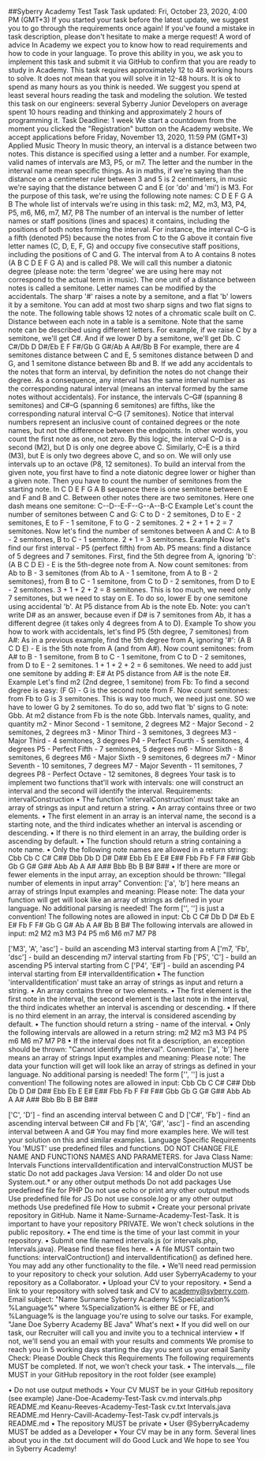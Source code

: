 ##Syberry Academy Test Task
Task updated: Fri, October 23, 2020, 4:00 PM (GMT+3)
If you started your task before the latest update, we suggest you to go through the requirements once again!
If you've found a mistake in task description, please don't hesitate to make a merge request!
A word of advice
In Academy we expect you to know how to read requirements and how to code in your language.
To prove this ability in you, we ask you to implement this task and submit it via GitHub to confirm that you are ready to study in Academy.
This task requires approximately 12 to 48 working hours to solve. It does not mean that you will solve it in 12-48 hours. It is ok to spend as many hours as you think is needed.
We suggest you spend at least several hours reading the task and modeling the solution. We tested this task on our engineers: several Syberry Junior Developers on average spent 10 hours reading and thinking and approximately 2 hours of programming it.
Task Deadline: 1 week
We start a countdown from the moment you clicked the "Registration" button on the Academy website.
We accept applications before Friday, November 13, 2020, 11:59 PM (GMT+3)
Applied Music Theory
In music theory, an interval is a distance between two notes. This distance is specified using a letter and a number. For example, valid names of intervals are M3, P5, or m7. The letter and the number in the interval name mean specific things.
As in maths, if we're saying than the distance on a centimeter ruler between 3 and 5 is 2 centimeters, in music we're saying that the distance between C and E (or 'do' and 'mi') is M3.
For the purpose of this task, we're using the following note names:
C D E F G A B
The whole list of intervals we're using in this task:
m2, M2, m3, M3, P4, P5, m6, M6, m7, M7, P8
The number of an interval is the number of letter names or staff positions (lines and spaces) it contains, including the positions of both notes forming the interval. For instance, the interval C–G is a fifth (denoted P5) because the notes from C to the G above it contain five letter names (C, D, E, F, G) and occupy five consecutive staff positions, including the positions of C and G. The interval from A to A contains 8 notes (A B C D E F G A) and is called P8. We will call this number a diatonic degree (please note: the term 'degree' we are using here may not correspond to the actual term in music).
The one unit of a distance between notes is called a semitone.
Letter names can be modified by the accidentals. The sharp '#' raises a note by a semitone, and a flat 'b' lowers it by a semitone. You can add at most two sharp signs and two flat signs to the note.
The following table shows 12 notes of a chromatic scale built on C. Distance between each note in a table is a semitone. Note that the same note can be described using different letters. For example, if we raise C by a semitone, we'll get C#. And if we lower D by a semitone, we'll get Db.
C C#/Db D D#/Eb E F F#/Gb G G#/Ab A A#/Bb B
For example, there are 4 semitones distance between C and E, 5 semitones distance between D and G, and 1 semitone distance between Bb and B.
If we add any accidentals to the notes that form an interval, by definition the notes do not change their degree. As a consequence, any interval has the same interval number as the corresponding natural interval (means an interval formed by the same notes without accidentals). For instance, the intervals C–G# (spanning 8 semitones) and C#–G (spanning 6 semitones) are fifths, like the corresponding natural interval C–G (7 semitones).
Notice that interval numbers represent an inclusive count of contained degrees or the note names, but not the difference between the endpoints. In other words, you count the first note as one, not zero. By this logic, the interval C–D is a second (M2), but D is only one degree above C. Similarly, C–E is a third (M3), but E is only two degrees above C, and so on.
We will only use intervals up to an octave (P8, 12 semitones).
To build an interval from the given note, you first have to find a note diatonic degree lower or higher than a given note.
Then you have to count the number of semitones from the starting note. In C D E F G A B sequence there is one semitone between E and F and B and C. Between other notes there are two semitones.
Here one dash means one semitone:
C--D--E-F--G--A--B-C
Example
Let's count the number of semitones between C and G: C to D - 2 semitones, D to E - 2 semitones, E to F - 1 semitone, F to G - 2 semitones. 2 + 2 + 1 + 2 = 7 semitones.
Now let's find the number of semitones between A and C: A to B - 2 semitones, B to C - 1 semitone. 2 + 1 = 3 semitones.
Example
Now let's find our first interval - P5 (perfect fifth) from Ab. P5 means: find a distance of 5 degrees and 7 semitones.
First, find the 5th degree from A, ignoring 'b':
(A B C D E) - E is the 5th-degree note from A.
Now count semitones: from Ab to B - 3 semitones (from Ab to A - 1 semitone, from A to B - 2 semitones), from B to C - 1 semitone, from C to D - 2 semitones, from D to E - 2 semitones. 3 + 1 + 2 + 2 = 8 semitones. This is too much, we need only 7 semitones, but we need to stay on E. To do so, lower E by one semitone using accidental 'b'.
At P5 distance from Ab is the note Eb.
Note: you can't write D# as an answer, because even if D# is 7 semitones from Ab, it has a different degree (it takes only 4 degrees from A to D).
Example
To show you how to work with accidentals, let's find P5 (5th degree, 7 semitones) from A#:
As in a previous example, find the 5th degree from A, ignoring '#':
(A B C D E) - E is the 5th note from A (and from A#).
Now count semitones: from A# to B - 1 semitone, from B to C - 1 semitone, from C to D - 2 semitones, from D to E - 2 semitones. 1 + 1 + 2 + 2 = 6 semitones. We need to add just one semitone by adding #: E#
At P5 distance from A# is the note E#.
Example
Let's find m2 (2nd degree, 1 semitone) from Fb: To find a second degree is easy: (F G) - G is the second note from F.
Now count semitones: from Fb to G is 3 semitones. This is way too much, we need just one. SO we have to lower G by 2 semitones. To do so, add two flat 'b' signs to G note: Gbb.
At m2 distance from Fb is the note Gbb.
Intervals names, quality, and quantity
m2 - Minor Second - 1 semitone, 2 degrees
M2 - Major Second - 2 semitones, 2 degrees
m3 - Minor Third - 3 semitones, 3 degrees
M3 - Major Third - 4 semitones, 3 degrees
P4 - Perfect Fourth - 5 semitones, 4 degrees
P5 - Perfect Fifth - 7 semitones, 5 degrees
m6 - Minor Sixth - 8 semitones, 6 degrees
M6 - Major Sixth - 9 semitones, 6 degrees
m7 - Minor Seventh - 10 semitones, 7 degrees
M7 - Major Seventh - 11 semitones, 7 degrees
P8 - Perfect Octave - 12 semitones, 8 degrees
Your task is to implement two functions that'll work with intervals: one will construct an interval and the second will identify the interval.
Requirements:
intervalConstruction
•	The function 'intervalConstruction' must take an array of strings as input and return a string.
•	An array contains three or two elements.
•	The first element in an array is an interval name, the second is a starting note, and the third indicates whether an interval is ascending or descending.
•	If there is no third element in an array, the building order is ascending by default.
•	The function should return a string containing a note name.
•	Only the following note names are allowed in a return string:
Cbb Cb C C# C## Dbb Db D D# D## Ebb Eb E E# E## Fbb Fb F F# F## Gbb Gb G G# G## Abb Ab A A# A## Bbb Bb B B# B##
•	If there are more or fewer elements in the input array, an exception should be thrown: "Illegal number of elements in input array"
Convention: ['a', 'b'] here means an array of strings
Input examples and meaning:
Please note: The data your function will get will look like an array of strings as defined in your language. No additional parsing is needed! The form ['', ''] is just a convention!
The following notes are allowed in input:
Cb C C# Db D D# Eb E E# Fb F F# Gb G G# Ab A A# Bb B B#
The following intervals are allowed in input:
m2 M2 m3 M3 P4 P5 m6 M6 m7 M7 P8

['M3', 'A', 'asc'] - build an ascending M3 interval starting from A
['m7, 'Fb', 'dsc'] - build an descending m7 interval starting from Fb
['P5', 'C'] - build an ascending P5 interval starting from C
['P4', 'E#'] - build an ascending P4 interval starting from E#
intervalIdentification
•	The function 'intervalIdentification' must take an array of strings as input and return a string.
•	An array contains three or two elements.
•	The first element is the first note in the interval, the second element is the last note in the interval, the third indicates whether an interval is ascending or descending.
•	If there is no third element in an array, the interval is considered ascending by default.
•	The function should return a string - name of the interval.
•	Only the following intervals are allowed in a return string:
m2 M2 m3 M3 P4 P5 m6 M6 m7 M7 P8
•	If the interval does not fit a description, an exception should be thrown: "Cannot identify the interval".
Convention: ['a', 'b'] here means an array of strings
Input examples and meaning:
Please note: The data your function will get will look like an array of strings as defined in your language. No additional parsing is needed! The form ['', ''] is just a convention!
The following notes are allowed in input:
Cbb Cb C C# C## Dbb Db D D# D## Ebb Eb E E# E## Fbb Fb F F# F## Gbb Gb G G# G## Abb Ab A A# A## Bbb Bb B B# B##

['C', 'D'] - find an ascending interval between C and D
['C#', 'Fb'] - find an ascending interval between C# and Fb
['A', 'G#', 'asc'] - find an ascending interval between A and G#
You may find more examples here. We will test your solution on this and similar examples.
Language Specific Requirements
You 'MUST' use predefined files and functions. DO NOT CHANGE FILE NAME AND FUNCTIONS NAMES AND PARAMETERS.
for Java
Class Name: Intervals
Functions intervalIdentification and intervalConstruction MUST be static
Do not add packages
Java Version: 14 and older
Do not use System.out.* or any other output methods
Do not add packages
Use predefined file
for PHP
Do not use echo or print any other output methods
Use predefined file
for JS
Do not use console.log or any other output methods
Use predefined file
How to submit
•	Create your personal private repository in GitHub. Name it Name-Surname-Academy-Test-Task. It is important to have your repository PRIVATE. We won't check solutions in the public repository.
•	The end time is the time of your last commit in your repository.
•	Submit one file named intervals.js (or intervals.php, Intervals.java). Please find these files here.
•	A file MUST contain two functions: intervalContruction() and intervalIdentification() as defined here. You may add any other functionality to the file.
•	We'll need read permission to your repository to check your solution. Add user SyberryAcademy to your repository as a Collaborator.
•	Upload your CV to your repository.
•	Send a link to your repository with solved task and CV to academy@syberry.com. Email subject: "Name Surname Syberry Academy %Specialization% %Language%" where %Specialization% is either BE or FE, and %Language% is the language you're using to solve our tasks. For example, "Jane Doe Syberry Academy BE Java"
What's next
•	If you did well on our task, our Recruiter will call you and invite you to a technical interview
•	If not, we'll send you an email with your results and comments
We promise to reach you in 5 working days starting the day you sent us your email
Sanity Check: Please Double Check this Requirements
The following requirements MUST be completed. If not, we won't check your task.
•	The intervals.__ file MUST in your GitHub repository in the root folder (see example)

•	Do not use output methods
•	Your CV MUST be in your GitHub repository (see example)
Jane-Doe-Academy-Test-Task
    cv.md
    intervals.php
    README.md
Keanu-Reeves-Academy-Test-Task
    cv.txt
    Intervals.java
    README.md
Henry-Cavill-Academy-Test-Task
    cv.pdf
    intervals.js
    README.md
•	The repository MUST be private
•	User @SyberryAcademy MUST be added as a Developer
•	Your CV may be in any form. Several lines about you in the .txt document will do
Good Luck and We hope to see You in Syberry Academy!


